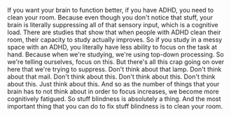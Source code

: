  If you want your brain to function better, if you have ADHD, you need to clean your room. Because even though you don't notice that stuff, your brain is literally suppressing all of that sensory input, which is a cognitive load. There are studies that show that when people with ADHD clean their room, their capacity to study actually improves. So if you study in a messy space with an ADHD, you literally have less ability to focus on the task at hand. Because when we're studying, we're using top-down processing. So we're telling ourselves, focus on this. But there's all this crap going on over here that we're trying to suppress. Don't think about that lamp. Don't think about that mail. Don't think about this. Don't think about this. Don't think about this. Just think about this. And so as the number of things that your brain has to not think about in order to focus increases, we become more cognitively fatigued. So stuff blindness is absolutely a thing. And the most important thing that you can do to fix stuff blindness is to clean your room.